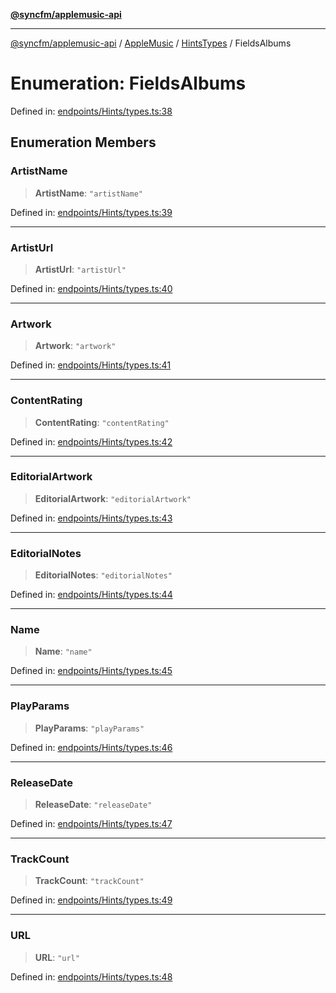 [**@syncfm/applemusic-api**](../../../../../../README.md)

***

[@syncfm/applemusic-api](../../../../../../globals.md) / [AppleMusic](../../../README.md) / [HintsTypes](../README.md) / FieldsAlbums

# Enumeration: FieldsAlbums

Defined in: [endpoints/Hints/types.ts:38](https://github.com/sync-fm/applemusic-api/blob/9ff258d5e3837a0cb0f9914911c5614d92f344ed/src/endpoints/Hints/types.ts#L38)

## Enumeration Members

### ArtistName

> **ArtistName**: `"artistName"`

Defined in: [endpoints/Hints/types.ts:39](https://github.com/sync-fm/applemusic-api/blob/9ff258d5e3837a0cb0f9914911c5614d92f344ed/src/endpoints/Hints/types.ts#L39)

***

### ArtistUrl

> **ArtistUrl**: `"artistUrl"`

Defined in: [endpoints/Hints/types.ts:40](https://github.com/sync-fm/applemusic-api/blob/9ff258d5e3837a0cb0f9914911c5614d92f344ed/src/endpoints/Hints/types.ts#L40)

***

### Artwork

> **Artwork**: `"artwork"`

Defined in: [endpoints/Hints/types.ts:41](https://github.com/sync-fm/applemusic-api/blob/9ff258d5e3837a0cb0f9914911c5614d92f344ed/src/endpoints/Hints/types.ts#L41)

***

### ContentRating

> **ContentRating**: `"contentRating"`

Defined in: [endpoints/Hints/types.ts:42](https://github.com/sync-fm/applemusic-api/blob/9ff258d5e3837a0cb0f9914911c5614d92f344ed/src/endpoints/Hints/types.ts#L42)

***

### EditorialArtwork

> **EditorialArtwork**: `"editorialArtwork"`

Defined in: [endpoints/Hints/types.ts:43](https://github.com/sync-fm/applemusic-api/blob/9ff258d5e3837a0cb0f9914911c5614d92f344ed/src/endpoints/Hints/types.ts#L43)

***

### EditorialNotes

> **EditorialNotes**: `"editorialNotes"`

Defined in: [endpoints/Hints/types.ts:44](https://github.com/sync-fm/applemusic-api/blob/9ff258d5e3837a0cb0f9914911c5614d92f344ed/src/endpoints/Hints/types.ts#L44)

***

### Name

> **Name**: `"name"`

Defined in: [endpoints/Hints/types.ts:45](https://github.com/sync-fm/applemusic-api/blob/9ff258d5e3837a0cb0f9914911c5614d92f344ed/src/endpoints/Hints/types.ts#L45)

***

### PlayParams

> **PlayParams**: `"playParams"`

Defined in: [endpoints/Hints/types.ts:46](https://github.com/sync-fm/applemusic-api/blob/9ff258d5e3837a0cb0f9914911c5614d92f344ed/src/endpoints/Hints/types.ts#L46)

***

### ReleaseDate

> **ReleaseDate**: `"releaseDate"`

Defined in: [endpoints/Hints/types.ts:47](https://github.com/sync-fm/applemusic-api/blob/9ff258d5e3837a0cb0f9914911c5614d92f344ed/src/endpoints/Hints/types.ts#L47)

***

### TrackCount

> **TrackCount**: `"trackCount"`

Defined in: [endpoints/Hints/types.ts:49](https://github.com/sync-fm/applemusic-api/blob/9ff258d5e3837a0cb0f9914911c5614d92f344ed/src/endpoints/Hints/types.ts#L49)

***

### URL

> **URL**: `"url"`

Defined in: [endpoints/Hints/types.ts:48](https://github.com/sync-fm/applemusic-api/blob/9ff258d5e3837a0cb0f9914911c5614d92f344ed/src/endpoints/Hints/types.ts#L48)
